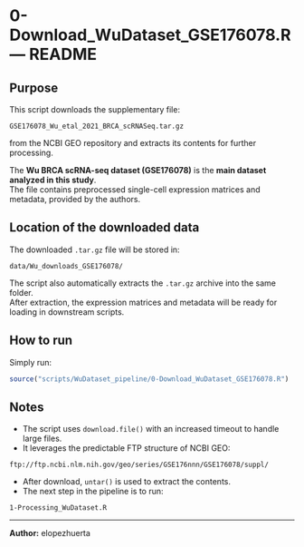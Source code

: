 # 0-Download_WuDataset_GSE176078.R — README

## Purpose

This script downloads the supplementary file:

```
GSE176078_Wu_etal_2021_BRCA_scRNASeq.tar.gz
```

from the NCBI GEO repository and extracts its contents for further processing.

The **Wu BRCA scRNA-seq dataset (GSE176078)** is the **main dataset analyzed in this study**.  
The file contains preprocessed single-cell expression matrices and metadata, provided by the authors.

## Location of the downloaded data

The downloaded `.tar.gz` file will be stored in:

```
data/Wu_downloads_GSE176078/
```

The script also automatically extracts the `.tar.gz` archive into the same folder.  
After extraction, the expression matrices and metadata will be ready for loading in downstream scripts.

## How to run

Simply run:

```r
source("scripts/WuDataset_pipeline/0-Download_WuDataset_GSE176078.R")
```

## Notes

- The script uses `download.file()` with an increased timeout to handle large files.
- It leverages the predictable FTP structure of NCBI GEO:

```
ftp://ftp.ncbi.nlm.nih.gov/geo/series/GSE176nnn/GSE176078/suppl/
```

- After download, `untar()` is used to extract the contents.
- The next step in the pipeline is to run:

```
1-Processing_WuDataset.R
```

---

**Author:** elopezhuerta
